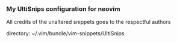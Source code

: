 ### My UltiSnips configuration for neovim

All credits of the unaltered snippets goes to the respectful authors

directory: ~/.vim/bundle/vim-snippets/UltiSnips
